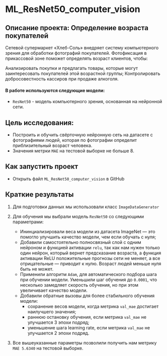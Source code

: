 # ML_ResNet50_computer_vision

## Описание проекта: Определение возраста покупателей

Сетевой супермаркет «Хлеб-Соль» внедряет систему компьютерного зрения для обработки фотографий покупателей. Фотофиксация в прикассовой зоне поможет определять возраст клиентов, чтобы:

Анализировать покупки и предлагать товары, которые могут заинтересовать покупателей этой возрастной группы;
Контролировать добросовестность кассиров при продаже алкоголя.

#### В работе используются следующие модели:

- `ResNet50` - модель компьютерного зрения, основанная на нейронной сети.
  
## Цель исследования:

- Построить и обучить свёрточную нейронную сеть на датасете с фотографиями людей, которая по фотографии определит приблизительный возраст человека. 
- Значения метрки `MAE` на тестовой выборке не больше 8.

## Как запустить проект

- Открыть файл `ML_ResNet50_computer_vision` в GitHub
  
## Краткие результаты

1. Для подготовки данных мы использовали класс `ImageDataGenerator`
2. Для обучения мы выбрали модель `ResNet50` со следующими параметрами:

    - Ининциализировали веса модели из датасета ImageNet — это помогло улучшить качество модели, чем если обучать с нуля;
    - Добавили самостоятельно полносвязный слой с одним нейроном и функцией активации `relu`, так как нам нужен только один нейрон, который вернет предсказание возраста, а функция активации ReLU положительные   прогнозы сети не меняет, а все отрицательные — приводит к нулю. Возраст людей меньше нуля быть не может.
    - Применили алгоритм `Adam`, для автоматического подбора шага при обучении модели. Уменьшили шаг обучения до `0.0001`, что несколько замедляет скорость обучения, но при этом увеличивает качество модели. 
    - Добавили обратные вызовы для более стабильного обучения модели:
        - сохранение весов модели, когда метрика `val_mae` достигает наилучшего значения;
        - раннюю остановку обучения, если метрика `val_mae` не улучшается 3 эпохи подряд;
        - уменьшение шага learning rate, если метрика `val_mae` не улучшается 2 эпохи подряд.
          
3. Все вышеуказанные параметры позволили получить нам метрику `MAE 5.6340`  на тестовой выборке.
